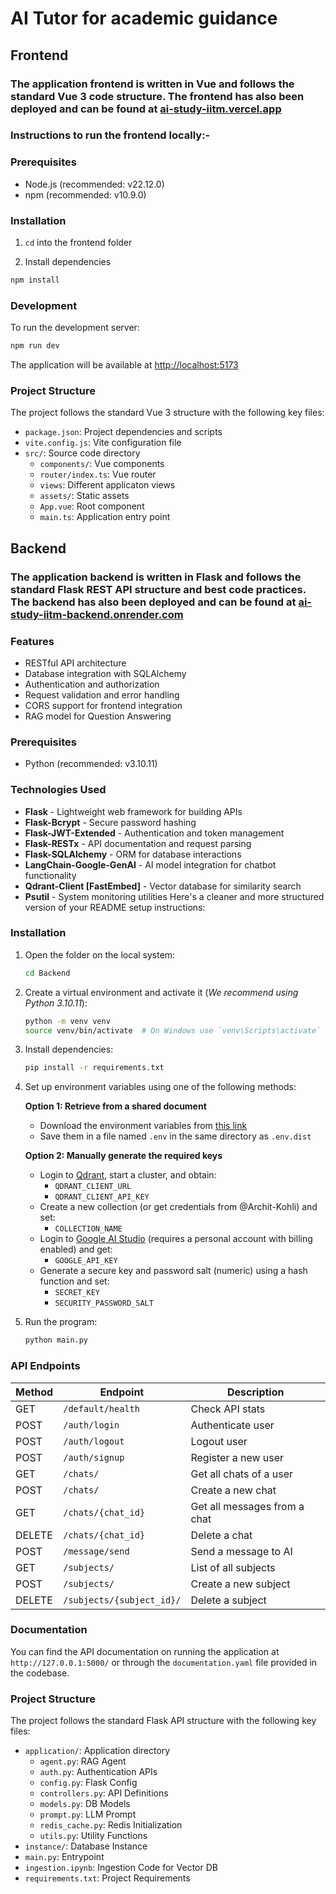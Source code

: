 # AI Tutor for academic guidance

## Frontend

### The application frontend is written in Vue and follows the standard Vue 3 code structure. The frontend has also been deployed and can be found at [ai-study-iitm.vercel.app](https://ai-study-iitm.vercel.app/)
### Instructions to run the frontend locally:-

### Prerequisites
- Node.js (recommended: v22.12.0)
- npm (recommended: v10.9.0)

### Installation

1. `cd` into the frontend folder

2. Install dependencies
```bash
npm install
```

### Development

To run the development server:
```bash
npm run dev
```

The application will be available at [http://localhost:5173](http://localhost:5173/)

### Project Structure

The project follows the standard Vue 3 structure with the following key files:

- `package.json`: Project dependencies and scripts
- `vite.config.js`: Vite configuration file
- `src/`: Source code directory
  - `components/`: Vue components
  - `router/index.ts`: Vue router
  - `views`: Different applicaton views
  - `assets/`: Static assets
  - `App.vue`: Root component
  - `main.ts`: Application entry point

## Backend 

### The application backend is written in Flask and follows the standard Flask REST API structure and best code practices. The backend has also been deployed and can be found at [ai-study-iitm-backend.onrender.com](https://ai-tutor-iitm-backend.onrender.com)

### Features
- RESTful API architecture
- Database integration with SQLAlchemy
- Authentication and authorization
- Request validation and error handling
- CORS support for frontend integration
- RAG model for Question Answering

### Prerequisites
- Python (recommended: v3.10.11)

### Technologies Used
- **Flask** - Lightweight web framework for building APIs
- **Flask-Bcrypt** - Secure password hashing
- **Flask-JWT-Extended** - Authentication and token management
- **Flask-RESTx** - API documentation and request parsing
- **Flask-SQLAlchemy** - ORM for database interactions
- **LangChain-Google-GenAI** - AI model integration for chatbot functionality
- **Qdrant-Client [FastEmbed]** - Vector database for similarity search
- **Psutil** - System monitoring utilities
Here's a cleaner and more structured version of your README setup instructions:  

### Installation
1. Open the folder on the local system:
   ```sh
   cd Backend
   ```
2. Create a virtual environment and activate it (_We recommend using Python 3.10.11_):
   ```sh
   python -m venv venv
   source venv/bin/activate  # On Windows use `venv\Scripts\activate`
   ```
3. Install dependencies:
   ```sh
   pip install -r requirements.txt
   ```
4. Set up environment variables using one of the following methods:

   **Option 1: Retrieve from a shared document**  
   - Download the environment variables from [this link](https://docs.google.com/document/d/12lkPKbjwtNIgZAGyzB-CguNvvUAEZhqAYi_FL9vPo6o/edit?usp=sharing)  
   - Save them in a file named `.env` in the same directory as `.env.dist`

   **Option 2: Manually generate the required keys**  
   - Login to [Qdrant](https://qdrant.tech/), start a cluster, and obtain:  
     - `QDRANT_CLIENT_URL`  
     - `QDRANT_CLIENT_API_KEY`  
   - Create a new collection (or get credentials from @Archit-Kohli) and set:  
     - `COLLECTION_NAME`  
   - Login to [Google AI Studio](https://aistudio.google.com/welcome) (requires a personal account with billing enabled) and get:  
     - `GOOGLE_API_KEY`  
   - Generate a secure key and password salt (numeric) using a hash function and set:  
     - `SECRET_KEY`  
     - `SECURITY_PASSWORD_SALT`  

5. Run the program:
   ```sh
   python main.py
   ```

### API Endpoints
| Method | Endpoint | Description |
|--------|----------|-------------|
| GET | `/default/health` | Check API stats |
| POST | `/auth/login` | Authenticate user |
| POST | `/auth/logout` | Logout user |
| POST | `/auth/signup` | Register a new user |
| GET | `/chats/` | Get all chats of a user |
| POST | `/chats/` | Create a new chat |
| GET | `/chats/{chat_id}` | Get all messages from a chat |
| DELETE | `/chats/{chat_id}` | Delete a chat |
| POST | `/message/send` | Send a message to AI |
| GET | `/subjects/` | List of all subjects |
| POST | `/subjects/` | Create a new subject |
| DELETE | `/subjects/{subject_id}/` | Delete a subject |

### Documentation
You can find the API documentation on running the application at `http://127.0.0.1:5000/` or through the `documentation.yaml` file provided in the codebase.

### Project Structure

The project follows the standard Flask API structure with the following key files:

- `application/`: Application directory
  - `agent.py`: RAG Agent
  - `auth.py`: Authentication APIs
  - `config.py`: Flask Config
  - `controllers.py`: API Definitions
  - `models.py`: DB Models
  - `prompt.py`: LLM Prompt
  - `redis_cache.py`: Redis Initialization
  - `utils.py`: Utility Functions
- `instance/`: Database Instance
- `main.py`: Entrypoint
- `ingestion.ipynb`: Ingestion Code for Vector DB
- `requirements.txt`: Project Requirements